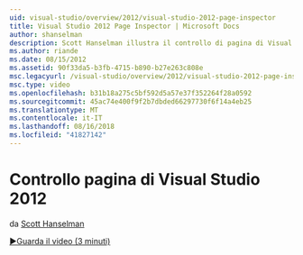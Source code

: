 ```yaml
---
uid: visual-studio/overview/2012/visual-studio-2012-page-inspector
title: Visual Studio 2012 Page Inspector | Microsoft Docs
author: shanselman
description: Scott Hanselman illustra il controllo di pagina di Visual Studio 2012.
ms.author: riande
ms.date: 08/15/2012
ms.assetid: 90f33da5-b3fb-4715-b890-b27e263c808e
msc.legacyurl: /visual-studio/overview/2012/visual-studio-2012-page-inspector
msc.type: video
ms.openlocfilehash: b31b18a275c5bf592d5a57e37f352264f28a0592
ms.sourcegitcommit: 45ac74e400f9f2b7dbded66297730f6f14a4eb25
ms.translationtype: MT
ms.contentlocale: it-IT
ms.lasthandoff: 08/16/2018
ms.locfileid: "41827142"
---
```

<a name="visual-studio-2012-page-inspector"></a>Controllo pagina di Visual Studio 2012
====================
da [Scott Hanselman](https://github.com/shanselman)

[&#9654;Guarda il video (3 minuti)](https://channel9.msdn.com/Blogs/ASP-NET-Site-Videos/visual-studio-2012-page-inspector)
